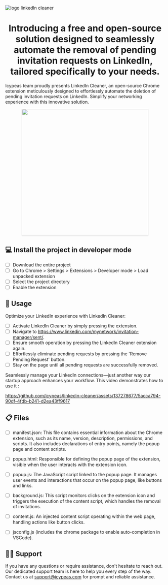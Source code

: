 
![logo linkedln cleaner](https://github.com/icypeas-tech/linkedin-cleaner/assets/128605482/8db8625c-f7e3-4675-a576-3be51e8e374c)


<h1 align="center">
Introducing a free and open-source solution designed to seamlessly automate the removal of pending invitation requests on LinkedIn, tailored specifically to your needs.

</h1>

Icypeas team proudly presents LinkedIn Cleaner, an open-source Chrome extension meticulously designed to effortlessly automate the deletion of pending invitation requests on LinkedIn. Simplify your networking experience with this innovative solution.
<p align="center">
  <img width="400"  src="https://github.com/icypeas-tech/linkedin-cleaner/assets/128605482/2d422c1b-f8c0-4f3c-99d2-bb95385269d2">
</p>


## 💻 Install the project in developer mode

- [ ] Download the entire project
- [ ] Go to Chrome > Settings > Extensions > Developer mode > Load unpacked extension
- [ ] Select the project directory
- [ ] Enable the extension

## 🚦 Usage

Optimize your LinkedIn experience with LinkedIn Cleaner:

- [ ] Activate LinkedIn Cleaner by simply pressing the extension.
- [ ] Navigate to https://www.linkedin.com/mynetwork/invitation-manager/sent/.
- [ ] Ensure smooth operation by pressing the LinkedIn Cleaner extension again.
- [ ] Effortlessly eliminate pending requests by pressing the 'Remove Pending Request' button.
- [ ] Stay on the page until all pending requests are successfully removed.

Seamlessly manage your LinkedIn connections—just another way our startup approach enhances your workflow.
This video demonstrates how to use it :

<p dir="auto" align="center"><animated-image data-catalyst="">


https://github.com/icypeas/linkedin-cleaner/assets/137278677/5acca794-90df-4fdb-b241-d2ea43ff9617


</p>

## 📋 Files

- [ ] manifest.json: This file contains essential information about the Chrome extension, such as its name, version, description, permissions, and scripts. It also includes declarations of entry points, namely the popup page and content scripts.
- [ ] popup.html: Responsible for defining the popup page of the extension, visible when the user interacts with the extension icon.
- [ ] popup.js: The JavaScript script linked to the popup page. It manages user events and interactions that occur on the popup page, like buttons and links.
- [ ] background.js: This script monitors clicks on the extension icon and triggers the execution of the content script, which handles the removal of invitations.
- [ ] content.js: An injected content script operating within the web page, handling actions like button clicks.
- [ ] jsconfig.js (includes the chrome package to enable auto-completion in VSCode).


##  👨‍💻 Support

If you have any questions or require assistance, don't hesitate to reach out. Our dedicated support team is here to help you every step of the way. Contact us at support@icypeas.com for prompt and reliable assistance.



